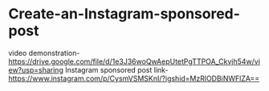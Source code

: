 # Create-an-Instagram-sponsored-post

video demonstration-https://drive.google.com/file/d/1e3J36woQwAepUtetPgTTPOA_Ckvjh54w/view?usp=sharing
Instagram sponsored post link-https://www.instagram.com/p/CysmVSMSKnI/?igshid=MzRlODBiNWFlZA==
